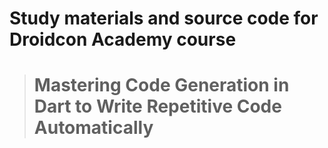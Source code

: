 # Study materials and source code for **Droidcon Academy** course 
> # Mastering Code Generation in Dart to Write Repetitive Code Automatically 
